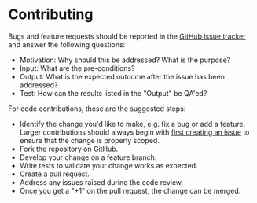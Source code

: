 # Contributing

Bugs and feature requests should be reported in the [GitHub issue
tracker](https://github.com/jonas/sbt-dcos/issues/new) and
answer the following questions:

 - Motivation: Why should this be addressed? What is the purpose?
 - Input: What are the pre-conditions?
 - Output: What is the expected outcome after the issue has been addressed?
 - Test: How can the results listed in the "Output" be QA'ed?

For code contributions, these are the suggested steps:

 - Identify the change you'd like to make, e.g. fix a bug or add a feature.
   Larger contributions should always begin with [first creating an
   issue](https://github.com/jonas/sbt-dcos/issues/new) to ensure
   that the change is properly scoped.
 - Fork the repository on GitHub.
 - Develop your change on a feature branch.
 - Write tests to validate your change works as expected.
 - Create a pull request.
 - Address any issues raised during the code review.
 - Once you get a "+1" on the pull request, the change can be merged.
